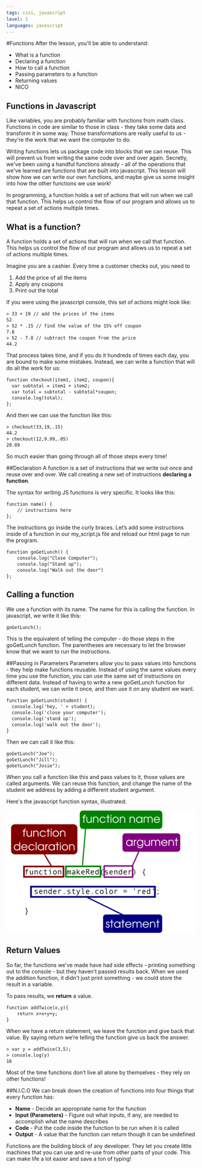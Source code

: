 ```yaml
---
tags: cssi, javascript
level: 1
languages: javascript
---
```

#Functions
After the lesson, you'll be able to understand:
+ What is a function
+ Declaring a function
+ How to call a function
+ Passing parameters to a function
+ Returning values
+ NICO


## Functions in Javascript
Like variables, you are probably familiar with functions from math class. Functions in code are similar to those in class - they take some data and transform it in some way. Those transformations are really useful to us - they're the work that we want the computer to do.

Writing functions lets us package code into blocks that we can reuse. This will prevent us from writing the same code over and over again. Secretly, we've been using a handful functions already - all of the operations that we've learned are functions that are built into javascript. This lesson will show how we can write our own functions, and maybe give us some insight into how the other functions we use work!

In programming, a function holds a set of actions that will run when we call that function. This helps us control the flow of our program and allows us to repeat a set of actions multiple times.

## What is a function?
A function holds a set of actions that will run when we call that function. This helps us control the flow of our program and allows us to repeat a set of actions multiple times.

Imagine you are a cashier. Every time a customer checks out, you need to

1. Add the price of all the items
2. Apply any coupons
3. Print out the total

If you were using the javascript console, this set of actions might look like:
```
> 33 + 19 // add the prices of the items
52
> 52 * .15 // find the value of the 15% off coupon
7.8
> 52 - 7.8 // subtract the coupon from the price
44.2
```
That process takes time, and if you do it hundreds of times each day, you are bound to make some mistakes. Instead, we can write a function that will do all the work for us:

```
function checkout(item1, item2, coupon){
  var subtotal = item1 + item2;
  var total = subtotal - subtotal*coupon;
  console.log(total);
};
```
And then we can use the function like this:
```
> checkout(33,19,.15)
44.2
> checkout(12,9.99,.05)
20.89
```
So much easier than going through all of those steps every time!

##Declaration
A function is a set of instructions that we write out once and reuse over and over. We call creating a new set of instructions **declaring a function**.

The syntax for writing JS functions is very specific. It looks like this:

```
function name() {
    // instructions here
};
```
The instructions go inside the curly braces. Let’s add some instructions inside of a function in our my_script.js file and reload our html page to run the program.

```
function goGetLunch() {
    console.log("Close Computer");
    console.log("Stand up");
    console.log("Walk out the door")
};
```

## Calling a function
We use a function with its name. The name for this is calling the function. In javascript, we write it like this:

```
goGetLunch();
```
This is the equivalent of telling the computer - do those steps in the goGetLunch function. The parentheses are necessary to let the browser know that we want to run the instructions.

##Passing in Parameters
Parameters allow you to pass values into functions - they help make functions reusable. Instead of using the same values every time you use the function, you can use the same set of instructions on different data. Instead of having to write a new goGetLunch function for each student, we can write it once, and then use it on any student we want.
```
function goGetLunch(student) {
  console.log('hey, ' + student);
  console.log('close your computer');
  console.log('stand up');
  console.log('walk out the door');
}
```
Then we can call it like this:
```
goGetLunch("Joe");
goGetLunch("Jill");
goGetLunch("Josie");
```
When you call a function like this and pass values to it, those values are called arguments. We can reuse this function, and change the name of the student we address by adding a different student argument.

Here's the javascript function syntax, illustrated:

<img src="https://raw.githubusercontent.com/learn-co-curriculum/cssi-2.3-functions/master/images/functions.png">

## Return Values
So far, the functions we've made have had side effects - printing something out to the console - but they haven't passed results back. When we used the addition function, it didn't just print something - we could store the result in a variable.

To pass results, we **return** a value.
```
function addTwice(x,y){
    return x+x+y+y;
}
```
When we have a return statement, we leave the function and give back that value. By saying return we’re telling the function give us back the answer.

```
> var y = addTwice(3,5);
> console.log(y)
16
```
Most of the time functions don’t live all alone by themselves - they rely on other functions!

##N.I.C.O
We can break down the creation of functions into four things that every function has:
+ **Name** - Decide an appropriate name for the function
+ **Input (Parameters)**  - Figure out what inputs, if any, are needed to accomplish what the name describes
+ **Code** - Put the code inside the function to be run when it is called
+ **Output** - A value that the function can return though it can be undefined

Functions are the building block of any developer. They let you create little machines that you can use and re-use from other parts of your code. This can make life a lot easier and save a ton of typing!
